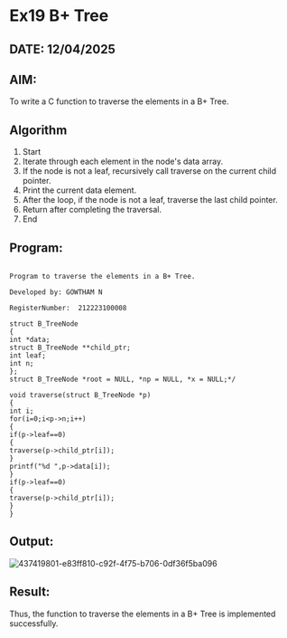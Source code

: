 # Ex19 B+ Tree
## DATE: 12/04/2025
## AIM:
To write a C function to traverse the elements in a B+ Tree.

## Algorithm
1. Start 
2. Iterate through each element in the node's data array. 
3. If the node is not a leaf, recursively call traverse on the current child pointer. 
4. Print the current data element. 
5. After the loop, if the node is not a leaf, traverse the last child pointer. 
6. Return after completing the traversal. 
7. End  

## Program:
```

Program to traverse the elements in a B+ Tree.

Developed by: GOWTHAM N

RegisterNumber:  212223100008
```
```
struct B_TreeNode 
{ 
int *data; 
struct B_TreeNode **child_ptr; 
int leaf; 
int n; 
}; 
struct B_TreeNode *root = NULL, *np = NULL, *x = NULL;*/ 
 
void traverse(struct B_TreeNode *p) 
{ 
int i; 
for(i=0;i<p->n;i++) 
{ 
if(p->leaf==0) 
{ 
traverse(p->child_ptr[i]); 
} 
printf("%d ",p->data[i]); 
} 
if(p->leaf==0) 
{ 
traverse(p->child_ptr[i]); 
} 
}
```

## Output:

![437419801-e83ff810-c92f-4f75-b706-0df36f5ba096](https://github.com/user-attachments/assets/02b9deed-cc91-48be-8f4e-02a91a0c7e00)


## Result:

Thus, the function to traverse the elements in a B+ Tree is implemented successfully.
